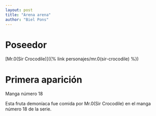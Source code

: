 ```yaml
---
layout: post
title: "Arena arena"
author: "Biel Pons"
---
```


# Poseedor

[Mr.0(Sir Crocodile)]({% link personajes/mr.0(sir-crocodile) %})

# Primera aparición

Manga número 18

Esta fruta demoníaca fue comida por Mr.0(Sir Crocodile) en el manga número 18 de la serie.
